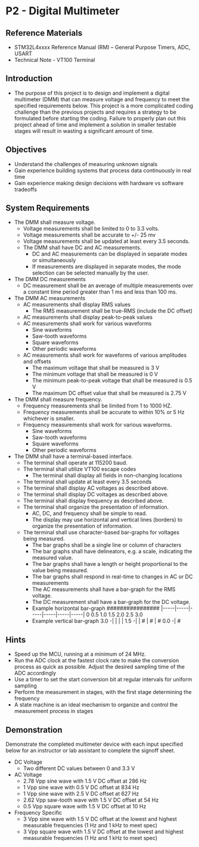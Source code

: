 # P2 - Digital Multimeter

## Reference Materials
- STM32L4xxxx Reference Manual (RM) – General Purpose Timers, ADC, USART
- Technical Note - VT100 Terminal

## Introduction
- The purpose of this project is to design and implement a digital multimeter (DMM) that can measure voltage and frequency to meet the specified requirements below. This project is a more complicated coding challenge than the previous projects and requires a strategy to be formulated before starting the coding. Failure to properly plan out this project ahead of time and implement a solution in smaller testable stages will result in wasting a significant amount of time.

## Objectives
- Understand the challenges of measuring unknown signals
- Gain experience building systems that process data continuously in real time
- Gain experience making design decisions with hardware vs software tradeoffs

## System Requirements
- The DMM shall measure voltage.
  - Voltage measurements shall be limited to 0 to 3.3 volts.
  - Voltage measurements shall be accurate to +/- 25 mv
  - Voltage measurements shall be updated at least every 3.5 seconds.
  - The DMM shall have DC and AC measurements.
    - DC and AC measurements can be displayed in separate modes or simultaneously
    - If measurements are displayed in separate modes, the mode selection can be selected manually by the user.
- The DMM DC measurements
  - DC measurement shall be an average of multiple measurements over a constant time period greater than 1 ms and less than 100 ms.
- The DMM AC measurements
  - AC measurements shall display RMS values
    - The RMS measurement shall be true-RMS (include the DC offset)
  - AC measurements shall display peak-to-peak values
  - AC measurements shall work for various waveforms
    - Sine waveforms
    - Saw-tooth waveforms
    - Square waveforms
    - Other periodic waveforms
  - AC measurements shall work for waveforms of various amplitudes and offsets
    - The maximum voltage that shall be measured is 3 V
    - The minimum voltage that shall be measured is 0 V
    - The minimum peak-to-peak voltage that shall be measured is 0.5 V
    - The maximum DC offset value that shall be measured is 2.75 V
- The DMM shall measure frequency.
  - Frequency measurements shall be limited from 1 to 1000 HZ.
  - Frequency measurements shall be accurate to within 10% or 5 Hz whichever is smaller.
  - Frequency measurements shall work for various waveforms.
    - Sine waveforms
    - Saw-tooth waveforms 
    - Square waveforms
    - Other periodic waveforms
- The DMM shall have a terminal-based interface.
  - The terminal shall operate at 115200 baud.
  - The terminal shall utilize VT100 escape codes
    - The terminal shall display all fields in non-changing locations 
  - The terminal shall update at least every 3.5 seconds
  - The terminal shall display AC voltages as described above.
  - The terminal shall display DC voltages as described above.
  - The terminal shall display frequency as described above.
  - The terminal shall organize the presentation of information.
    - AC, DC, and frequency shall be simple to read.
    - The display may use horizontal and vertical lines (borders) to organize the presentation of information.  
  - The terminal shall use character-based bar-graphs for voltages being measured.
    - The bar graphs shall be a single line or column of characters
    - The bar graphs shall have delineators, e.g. a scale, indicating the measured value.
    - The bar graphs shall have a length or height proportional to the value being measured.
    - The bar graphs shall respond in real-time to changes in AC or DC measurements
    - The AC measurements shall have a bar-graph for the RMS voltage.
    - The DC measurement shall have a bar-graph for the DC voltage.
    - Example horizontal bar-graph
      ################
      |-----|-----|-----|-----|-----|-----|
      0    0.5   1.0   1.5  2.0   2.5    3.0
    - Example vertical bar-graph
    3.0 -|
         |
         |
         |
    1.5 -|
         | #
         | #
         | #
    0.0 -| #

## Hints
- Speed up the MCU, running at a minimum of 24 MHz. 
- Run the ADC clock at the fastest clock rate to make the conversion process as quick as possible. Adjust the desired sampling time of the ADC accordingly
- Use a timer to set the start conversion bit at regular intervals for uniform sampling
- Perform the measurement in stages, with the first stage determining the frequency
- A state machine is an ideal mechanism to organize and control the measurement process in stages

## Demonstration
Demonstrate the completed multimeter device with each input specified below for an instructor or lab assistant to complete the signoff sheet.

- DC Voltage
  - Two different DC values between 0 and 3.3 V
- AC Voltage
  - 2.78 Vpp sine wave with 1.5 V DC offset at 286 Hz
  - 1 Vpp sine wave with 0.5 V DC offset at 834 Hz
  - 1 Vpp sine wave with 2.5 V DC offset at  627 Hz
  - 2.62 Vpp saw-tooth wave with 1.5 V DC offset at 54 Hz
  - 0.5 Vpp square wave with 1.5 V DC offset at 10 Hz
- Frequency Specific
  - 3 Vpp sine wave with 1.5 V DC offset at the lowest and highest measurable frequencies (1 Hz and 1 kHz to meet spec)
  - 3 Vpp square wave with 1.5 V DC offset at the lowest and highest measurable frequencies (1 Hz and 1 kHz to meet spec)
